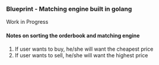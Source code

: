 ### Blueprint - Matching engine built in golang

Work in Progress

#### Notes on sorting the orderbook and matching engine

1. If user wants to buy, he/she will want the cheapest price
2. If user wants to sell, he/she will want the highest price

